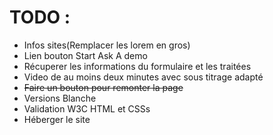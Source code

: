 # TODO : 
- Infos sites(Remplacer les lorem en gros)
- Lien bouton Start Ask A demo
- Récuperer les informations du formulaire et les traitées
- Video de au moins deux minutes avec sous titrage adapté
- ~~Faire un bouton pour remonter la page~~
- Versions Blanche
- Validation W3C HTML et CSSs
- Héberger le site
  

